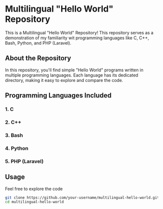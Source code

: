 # Multilingual "Hello World" Repository

This is a Multilingual "Hello World" Repository! This repository serves as a demonstration of my familiarity wit programming languages like C, C++, Bash, Python, and PHP (Laravel).

## About the Repository

In this repository, you'll find simple "Hello World" programs written in multiple programming languages. Each language has its dedicated directory, making it easy to explore and compare the code.

## Programming Languages Included

### 1. C

### 2. C++

### 3. Bash

### 4. Python

### 5. PHP (Laravel)

## Usage

Feel free to explore the code 

```bash
git clone https://github.com/your-username/multilingual-hello-world.git
cd multilingual-hello-world

